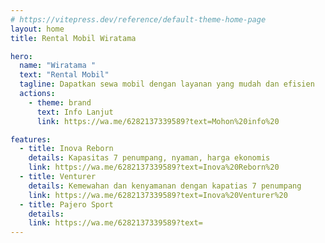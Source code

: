 ```yaml
---
# https://vitepress.dev/reference/default-theme-home-page
layout: home
title: Rental Mobil Wiratama

hero:
  name: "Wiratama "
  text: "Rental Mobil"
  tagline: Dapatkan sewa mobil dengan layanan yang mudah dan efisien
  actions:
    - theme: brand
      text: Info Lanjut
      link: https://wa.me/6282137339589?text=Mohon%20info%20

features:
  - title: Inova Reborn
    details: Kapasitas 7 penumpang, nyaman, harga ekonomis
    link: https://wa.me/6282137339589?text=Inova%20Reborn%20
  - title: Venturer
    details: Kemewahan dan kenyamanan dengan kapatias 7 penumpang
    link: https://wa.me/6282137339589?text=Inova%20Venturer%20
  - title: Pajero Sport
    details: 
    link: https://wa.me/6282137339589?text=
---
```


